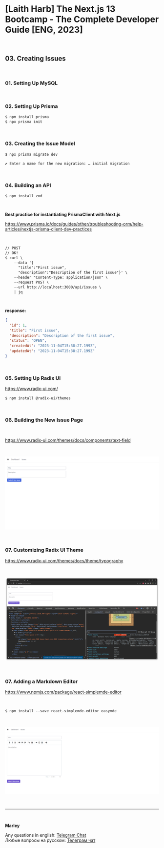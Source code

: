 # [Laith Harb] The Next.js 13 Bootcamp - The Complete Developer Guide [ENG, 2023]

<br/>

## 03. Creating Issues

<br/>

### 01. Setting Up MySQL

<br/>

### 02. Setting Up Prisma

```
$ npm install prisma
$ npx prisma init
```

<br/>

### 03. Creating the Issue Model

```
$ npx prisma migrate dev
```

```
✔ Enter a name for the new migration: … initial migration
```

<br/>

### 04. Building an API

```
$ npm install zod
```

<br/>

**Best practice for instantiating PrismaClient with Next.js**

https://www.prisma.io/docs/guides/other/troubleshooting-orm/help-articles/nextjs-prisma-client-dev-practices

<br/>

```
// POST
// OK!
$ curl \
    --data '{
      "title":"First issue",
      "description":"Description of the first issue"}' \
    --header "Content-Type: application/json" \
    --request POST \
    --url http://localhost:3000/api/issues \
    | jq
```

<br/>

**response:**

```json
{
  "id": 1,
  "title": "First issue",
  "description": "Description of the first issue",
  "status": "OPEN",
  "createdAt": "2023-11-04T15:38:27.199Z",
  "updatedAt": "2023-11-04T15:38:27.199Z"
}
```

<br/>

### 05. Setting Up Radix UI

https://www.radix-ui.com/

```
$ npm install @radix-ui/themes
```

<br/>

### 06. Building the New Issue Page

<br/>

https://www.radix-ui.com/themes/docs/components/text-field

<br/>

![Application](/img/pic-ch03-img01.png?raw=true)

<br/>

### 07. Customizing Radix UI Theme

https://www.radix-ui.com/themes/docs/theme/typography

<br/>

![Application](/img/pic-ch03-img02.png?raw=true)

<br/>

### 07. Adding a Markdown Editor

https://www.npmjs.com/package/react-simplemde-editor

<br/>

```
$ npm install --save react-simplemde-editor easymde
```

<br/>

![Application](/img/pic-ch03-img03.png?raw=true)

<br/>

---

<br/>

**Marley**

Any questions in english: <a href="https://jsdev.org/chat/">Telegram Chat</a>  
Любые вопросы на русском: <a href="https://jsdev.ru/chat/">Телеграм чат</a>
